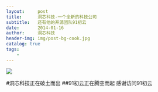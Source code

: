 ```yaml
---
layout:     post
title:      洞芯科技-一个全新的科技公司
subtitle:   还有他的开源团队91初云
date:       2014-01-16
author:     洞芯科技
header-img: img/post-bg-cook.jpg
catalog: true
tags:
    - 
---
```


![]({{site.baseurl}}/img/logo.png)

#洞芯科技正在破土而出
##91初云正在腾空而起
感谢访问91初云
